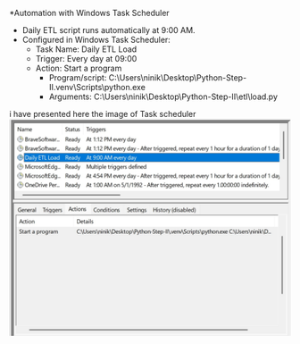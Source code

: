 
*Automation with Windows Task Scheduler

- Daily ETL script runs automatically at 9:00 AM.
- Configured in Windows Task Scheduler:
  - Task Name: Daily ETL Load
  - Trigger: Every day at 09:00
  - Action: Start a program
      - Program/script: C:\Users\ninik\Desktop\Python-Step-II\.venv\Scripts\python.exe
      - Arguments: C:\Users\ninik\Desktop\Python-Step-II\etl\load.py

i have presented here the image of Task scheduler ![alt text](image.png)
